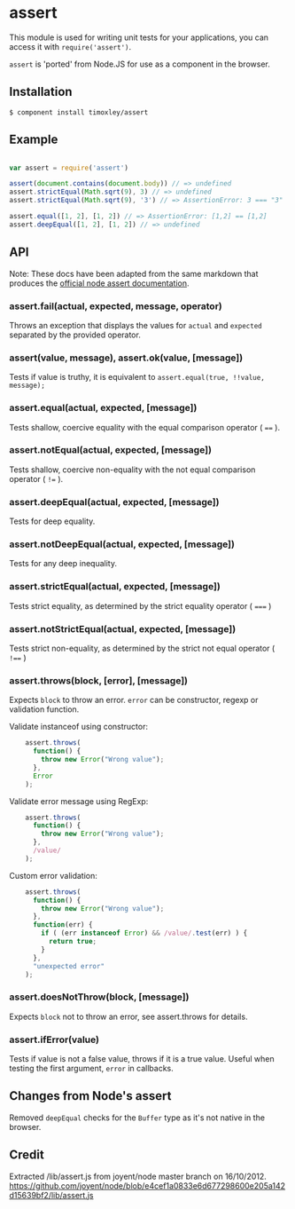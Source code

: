# assert

This module is used for writing unit tests for your applications, you can
access it with `require('assert')`.

`assert` is 'ported' from Node.JS for use as a component in the browser.

## Installation

```
$ component install timoxley/assert
```

## Example

```js

var assert = require('assert')

assert(document.contains(document.body)) // => undefined
assert.strictEqual(Math.sqrt(9), 3) // => undefined
assert.strictEqual(Math.sqrt(9), '3') // => AssertionError: 3 === "3"

assert.equal([1, 2], [1, 2]) // => AssertionError: [1,2] == [1,2]
assert.deepEqual([1, 2], [1, 2]) // => undefined
```

## API

Note: These docs have been adapted from the same markdown that
produces the [official node assert documentation](http://nodejs.org/docs/v0.8.12/api/assert.html#assert_assert).

### assert.fail(actual, expected, message, operator)

Throws an exception that displays the values for `actual` and `expected` separated by the provided operator.

### assert(value, message), assert.ok(value, [message])

Tests if value is truthy, it is equivalent to `assert.equal(true, !!value, message);`

### assert.equal(actual, expected, [message])

Tests shallow, coercive equality with the equal comparison operator ( `==` ).

### assert.notEqual(actual, expected, [message])

Tests shallow, coercive non-equality with the not equal comparison operator ( `!=` ).

### assert.deepEqual(actual, expected, [message])

Tests for deep equality.

### assert.notDeepEqual(actual, expected, [message])

Tests for any deep inequality.

### assert.strictEqual(actual, expected, [message])

Tests strict equality, as determined by the strict equality operator ( `===` )

### assert.notStrictEqual(actual, expected, [message])

Tests strict non-equality, as determined by the strict not equal operator ( `!==` )

### assert.throws(block, [error], [message])

Expects `block` to throw an error. `error` can be constructor, regexp or 
validation function.

Validate instanceof using constructor:

```js
    assert.throws(
      function() {
        throw new Error("Wrong value");
      },
      Error
    );
```

Validate error message using RegExp:

```js
    assert.throws(
      function() {
        throw new Error("Wrong value");
      },
      /value/
    );
```
Custom error validation:

```js 
    assert.throws(
      function() {
        throw new Error("Wrong value");
      },
      function(err) {
        if ( (err instanceof Error) && /value/.test(err) ) {
          return true;
        }
      },
      "unexpected error"
    );
```

### assert.doesNotThrow(block, [message])

Expects `block` not to throw an error, see assert.throws for details.

### assert.ifError(value)

Tests if value is not a false value, throws if it is a true value. Useful when
testing the first argument, `error` in callbacks.


## Changes from Node's assert
Removed `deepEqual` checks for the `Buffer` type as it's not native in
the browser.

## Credit

Extracted /lib/assert.js from joyent/node master branch on 16/10/2012.
https://github.com/joyent/node/blob/e4cef1a0833e6d677298600e205a142d15639bf2/lib/assert.js
